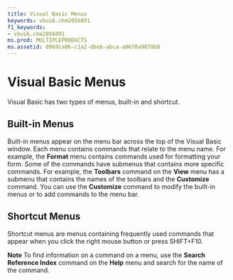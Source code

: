 ```yaml
---
title: Visual Basic Menus
keywords: vbui6.chm2056891
f1_keywords:
- vbui6.chm2056891
ms.prod: MULTIPLEPRODUCTS
ms.assetid: 0969ca06-c1a2-dbe6-abca-a0678a9878b8
---
```



# Visual Basic Menus

Visual Basic has two types of menus, built-in and shortcut.


## Built-in Menus

Built-in menus appear on the menu bar across the top of the Visual Basic window. Each menu contains commands that relate to the menu name. For example, the  **Format** menu contains commands used for formatting your form. Some of the commands have submenus that contains more specific commands. For example, the **Toolbars** command on the **View** menu has a submenu that contains the names of the toolbars and the **Customize** command. You can use the **Customize** command to modify the built-in menus or to add commands to the menu bar.


## Shortcut Menus

Shortcut menus are menus containing frequently used commands that appear when you click the right mouse button or press SHIFT+F10.


 **Note**  To find information on a command on a menu, use the  **Search Reference Index** command on the **Help** menu and search for the name of the command.


